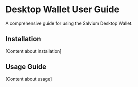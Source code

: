 # Desktop Wallet User Guide

A comprehensive guide for using the Salvium Desktop Wallet.

## Installation

[Content about installation]

## Usage Guide

[Content about usage]
